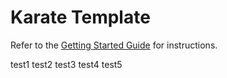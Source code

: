 # Karate Template

Refer to the [Getting Started Guide](https://github.com/karatelabs/karate/wiki/Get-Started:-Maven-and-Gradle#github-template) for instructions.

test1
test2
test3
test4
test5